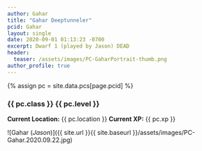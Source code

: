 ```yaml
---
author: Gahar
title: "Gahar Deeptunneler"
pcid: Gahar
layout: single
date: 2020-09-01 01:13:23 -0700
excerpt: Dwarf 1 (played by Jason) DEAD 
header:
  teaser: /assets/images/PC-GaharPortrait-thumb.png
author_profile: true
---
```


{% assign pc = site.data.pcs[page.pcid] %}

### {{ pc.class }} {{ pc.level }}
**Current Location:** {{ pc.location }}
**Current XP:** {{ pc.xp }}

![Gahar (_Jason_)]({{ site.url }}{{ site.baseurl }}/assets/images/PC-Gahar.2020.09.22.jpg)
